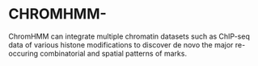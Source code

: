 # CHROMHMM-
ChromHMM can integrate multiple chromatin datasets such as ChIP-seq data of various histone modifications to discover de novo the major re-occuring combinatorial and spatial patterns of marks.
